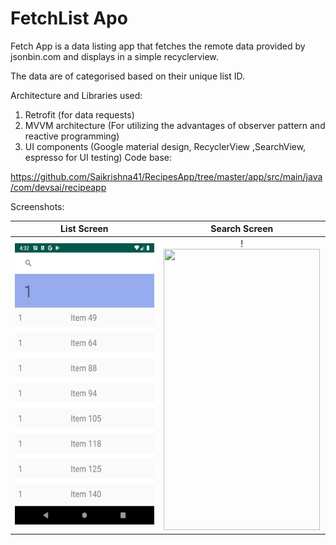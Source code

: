 # FetchList Apo

Fetch App is a data listing app that fetches the remote  data provided by jsonbin.com and displays in a simple recyclerview.

The data  are of categorised based on their unique list ID. 

Architecture and Libraries used: 

1. Retrofit (for data requests)
2. MVVM architecture (For utilizing the advantages of observer pattern and reactive programming)
2. UI components (Google material design, RecyclerView ,SearchView, espresso for UI testing)
Code base:

https://github.com/Saikrishna41/RecipesApp/tree/master/app/src/main/java/com/devsai/recipeapp



Screenshots:

List Screen           |  Search Screen        
:-------------------------:|:-------------------------: 
<img src = "https://raw.githubusercontent.com/Saikrishna41/MVVM/master/images//Screenshot_1580207573.png" width="250" height="450"/>  |  !<img src = "https://raw.githubusercontent.com/Saikrishna41/MVVM/master/images/Screenshot_1580207580" width="250" height="450"/>



